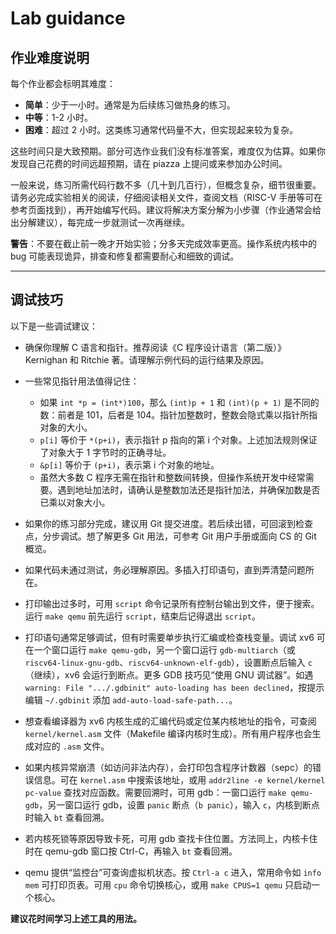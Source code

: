 # Lab guidance

## 作业难度说明

每个作业都会标明其难度：

- **简单**：少于一小时。通常是为后续练习做热身的练习。
- **中等**：1-2 小时。
- **困难**：超过 2 小时。这类练习通常代码量不大，但实现起来较为复杂。

这些时间只是大致预期。部分可选作业我们没有标准答案，难度仅为估算。如果你发现自己花费的时间远超预期，请在 piazza 上提问或来参加办公时间。

一般来说，练习所需代码行数不多（几十到几百行），但概念复杂，细节很重要。请务必完成实验相关的阅读，仔细阅读相关文件，查阅文档（RISC-V 手册等可在参考页面找到），再开始编写代码。建议将解决方案分解为小步骤（作业通常会给出分解建议），每完成一步就测试一次再继续。

**警告**：不要在截止前一晚才开始实验；分多天完成效率更高。操作系统内核中的 bug 可能表现诡异，排查和修复都需要耐心和细致的调试。

---

## 调试技巧

以下是一些调试建议：

- 确保你理解 C 语言和指针。推荐阅读《C 程序设计语言（第二版）》Kernighan 和 Ritchie 著。请理解示例代码的运行结果及原因。
- 一些常见指针用法值得记住：

    - 如果 `int *p = (int*)100`，那么 `(int)p + 1` 和 `(int)(p + 1)` 是不同的数：前者是 101，后者是 104。指针加整数时，整数会隐式乘以指针所指对象的大小。
    - `p[i]` 等价于 `*(p+i)`，表示指针 p 指向的第 i 个对象。上述加法规则保证了对象大于 1 字节时的正确寻址。
    - `&p[i]` 等价于 `(p+i)`，表示第 i 个对象的地址。
    - 虽然大多数 C 程序无需在指针和整数间转换，但操作系统开发中经常需要。遇到地址加法时，请确认是整数加法还是指针加法，并确保加数是否已乘以对象大小。

- 如果你的练习部分完成，建议用 Git 提交进度。若后续出错，可回滚到检查点，分步调试。想了解更多 Git 用法，可参考 Git 用户手册或面向 CS 的 Git 概览。
- 如果代码未通过测试，务必理解原因。多插入打印语句，直到弄清楚问题所在。
- 打印输出过多时，可用 `script` 命令记录所有控制台输出到文件，便于搜索。运行 `make qemu` 前先运行 `script`，结束后记得退出 `script`。
- 打印语句通常足够调试，但有时需要单步执行汇编或检查栈变量。调试 xv6 可在一个窗口运行 `make qemu-gdb`，另一个窗口运行 `gdb-multiarch`（或 `riscv64-linux-gnu-gdb`、`riscv64-unknown-elf-gdb`），设置断点后输入 `c`（继续），xv6 会运行到断点。更多 GDB 技巧见“使用 GNU 调试器”。如遇 `warning: File ".../.gdbinit" auto-loading has been declined`，按提示编辑 `~/.gdbinit` 添加 `add-auto-load-safe-path...`。
- 想查看编译器为 xv6 内核生成的汇编代码或定位某内核地址的指令，可查阅 `kernel/kernel.asm` 文件（Makefile 编译内核时生成）。所有用户程序也会生成对应的 `.asm` 文件。
- 如果内核异常崩溃（如访问非法内存），会打印包含程序计数器（sepc）的错误信息。可在 `kernel.asm` 中搜索该地址，或用 `addr2line -e kernel/kernel pc-value` 查找对应函数。需要回溯时，可用 gdb：一窗口运行 `make qemu-gdb`，另一窗口运行 gdb，设置 `panic` 断点（`b panic`），输入 `c`，内核到断点时输入 `bt` 查看回溯。
- 若内核死锁等原因导致卡死，可用 gdb 查找卡住位置。方法同上，内核卡住时在 qemu-gdb 窗口按 Ctrl-C，再输入 `bt` 查看回溯。
- qemu 提供“监控台”可查询虚拟机状态。按 `Ctrl-a c` 进入，常用命令如 `info mem` 可打印页表。可用 `cpu` 命令切换核心，或用 `make CPUS=1 qemu` 只启动一个核心。

**建议花时间学习上述工具的用法。**
